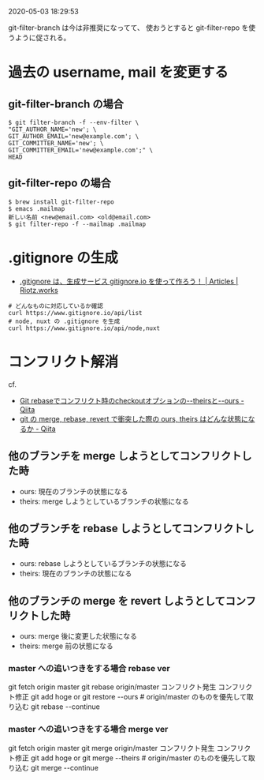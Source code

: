 2020-05-03 18:29:53

git-filter-branch は今は非推奨になってて、 使おうとすると git-filter-repo を使うように促される。

# 過去の username, mail を変更する

## git-filter-branch の場合
``` shell
$ git filter-branch -f --env-filter \
"GIT_AUTHOR_NAME='new'; \
GIT_AUTHOR_EMAIL='new@example.com'; \
GIT_COMMITTER_NAME='new'; \
GIT_COMMITTER_EMAIL='new@example.com';" \
HEAD
```
## git-filter-repo の場合

``` shell
$ brew install git-filter-repo
$ emacs .mailmap
新しい名前 <new@email.com> <old@email.com>
$ git filter-repo -f --mailmap .mailmap
```

# .gitignore の生成
- [.gitignore は、生成サービス gitignore.io を使って作ろう！ | Articles | Riotz.works](https://riotz.works/articles/lulzneko/2019/06/18/lets-create-gitignore-using-generation-service-gitignoreio/)

``` shell
# どんなものに対応しているか確認
curl https://www.gitignore.io/api/list
# node, nuxt の .gitignore を生成
curl https://www.gitignore.io/api/node,nuxt
```

# コンフリクト解消
cf.
- [Git rebaseでコンフリクト時のcheckoutオプションの--theirsと--ours - Qiita](https://qiita.com/shisho/items/c1075d394f1edf1a5928)
- [git の merge, rebase, revert で衝突した際の ours, theirs はどんな状態になるか - Qiita](https://qiita.com/nirasan/items/27cdd75e8117bf41d2be)


## 他のブランチを merge しようとしてコンフリクトした時
- ours: 現在のブランチの状態になる
- theirs: merge しようとしているブランチの状態になる
## 他のブランチを rebase しようとしてコンフリクトした時
- ours: rebase しようとしているブランチの状態になる
- theirs: 現在のブランチの状態になる

## 他のブランチの merge を revert しようとしてコンフリクトした時
- ours: merge 後に変更した状態になる
- theirs: merge 前の状態になる

### master への追いつきをする場合 rebase ver
git fetch origin master
git rebase origin/master
コンフリクト発生
コンフリクト修正
git add hoge or git restore --ours # origin/master のものを優先して取り込む
git rebase --continue

### master への追いつきをする場合 merge ver
git fetch origin master
git merge origin/master
コンフリクト発生
コンフリクト修正
git add hoge or git merge --theirs # origin/master のものを優先して取り込む
git merge --continue

